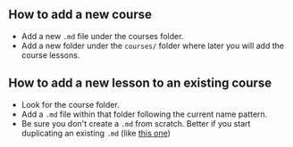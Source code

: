 ## How to add a new course

- Add a new ```.md``` file under the courses folder.
- Add a new folder under the ```courses/``` folder where later you will add the course lessons.

## How to add a new lesson to an existing course

- Look for the course folder.
- Add a ```.md``` file within that folder following the current name pattern.
- Be sure you don't create a ```.md``` from scratch. Better if you start duplicating an existing ```.md``` (like [this one](https://raw.githubusercontent.com/CartoDB/academy/master/courses/01-beginners-course/lesson-1.md))
